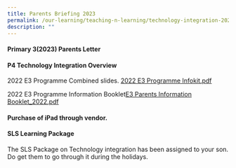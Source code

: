 ```yaml
---
title: Parents Briefing 2023
permalink: /our-learning/teaching-n-learning/technology-integration-2023/parents-briefing-2023/
description: ""
---
```

<h4><strong>Primary 3(2023) Parents Letter</strong></h4>

<h4><strong>P4 Technology Integration Overview</strong></h4>
<p>2022 E3 Programme Combined slides. <a href="/files/2022%20E3%20Programme%20Infokit.pdf">2022 E3 Programme Infokit.pdf</a></p>
<p>2022 E3 Programme Information Booklet<a href="/files/E3%20Parents%20Information%20Booklet_2022.pdf">E3 Parents Information Booklet_2022.pdf</a></p>

<h4><strong>Purchase of iPad through vendor.</strong></h4>

<h4><strong>SLS Learning Package</strong></h4>
<p>The SLS Package on Technology integration has been assigned to your son. Do get them to go through it during the holidays.</p>